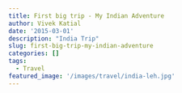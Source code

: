```yaml
---
title: First big trip - My Indian Adventure
author: Vivek Katial
date: '2015-03-01'
description: "India Trip"
slug: first-big-trip-my-indian-adventure
categories: []
tags:
  - Travel
featured_image: '/images/travel/india-leh.jpg'
---
```


